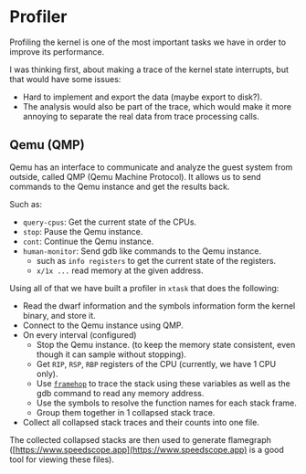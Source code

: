 # Profiler

Profiling the kernel is one of the most important tasks we have in order to improve its performance.

I was thinking first, about making a trace of the kernel state interrupts, but that would have some issues:
- Hard to implement and export the data (maybe export to disk?).
- The analysis would also be part of the trace, which would make it more annoying to separate the real data from trace
  processing calls.

## Qemu (QMP)
Qemu has an interface to communicate and analyze the guest system from outside, called QMP (Qemu Machine Protocol).
It allows us to send commands to the Qemu instance and get the results back.

Such as:
- `query-cpus`: Get the current state of the CPUs.
- `stop`: Pause the Qemu instance.
- `cont`: Continue the Qemu instance.
- `human-monitor`: Send gdb like commands to the Qemu instance.
    - such as `info registers` to get the current state of the registers.
    - `x/1x ...` read memory at the given address.

Using all of that we have built a profiler in `xtask` that does the following:
- Read the dwarf information and the symbols information form the kernel binary, and store it.
- Connect to the Qemu instance using QMP.
- On every interval (configured)
    - Stop the Qemu instance. (to keep the memory state consistent, even though it can sample without stopping).
    - Get `RIP`, `RSP`, `RBP` registers of the CPU (currently, we have 1 CPU only).
    - Use [`framehop`](https://github.com/mstange/framehop) to trace the stack using these variables as well as the gdb command to
      read any memory address.
    - Use the symbols to resolve the function names for each stack frame.
    - Group them together in 1 collapsed stack trace.
- Collect all collapsed stack traces and their counts into one file.

The collected collapsed stacks are then used to generate flamegraph ([https://www.speedscope.app](https://www.speedscope.app) is a good tool for viewing these files).
